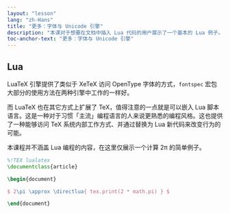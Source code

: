 ```yaml
---
layout: "lesson"
lang: "zh-Hans"
title: "更多：字体与 Unicode 引擎"
description: "本课对于想要在文档中插入 Lua 代码的用户展示了一个基本的 Lua 例子。"
toc-anchor-text: "更多：字体与 Unicode 引擎"
---
```




## Lua

LuaTeX 引擎提供了类似于 XeTeX 访问 OpenType 字体的方式，`fontspec` 宏包大部分的使用方法在两种引擎中工作的一样好。

而 LuaTeX 也在其它方式上扩展了 TeX，值得注意的一点就是可以嵌入 Lua 脚本语言。这是一种对于习惯「主流」编程语言的人来说更熟悉的编程风格。这也提供了一种能够访问 TeX 系统内部工作方式、并通过替换为 Lua 新代码来改变行为的可能。

本课程并不涵盖 Lua 编程的内容，在这里仅展示一个计算 2π 的简单例子。

```latex
%!TEX lualatex
\documentclass{article}

\begin{document}

$ 2\pi \approx \directlua{ tex.print(2 * math.pi) } $

\end{document}
```
